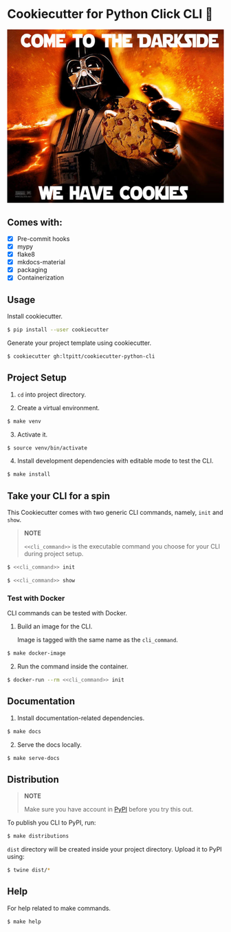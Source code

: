# Cookiecutter for Python Click CLI :cookie:

![Come to the dark side... We have cookies!](https://github.com/ltpitt/cookiecutter-python-cli/blob/master/darth_vader_cookies.jpg?raw=true)

## Comes with:

 - [x] Pre-commit hooks
 - [x] mypy
 - [x] flake8
 - [x] mkdocs-material
 - [x] packaging
 - [x] Containerization

## Usage

Install cookiecutter.

```bash
$ pip install --user cookiecutter
```

Generate your project template using cookiecutter.

```bash
$ cookiecutter gh:ltpitt/cookiecutter-python-cli
```

## Project Setup

1. `cd` into project directory.

2. Create a virtual environment.

```bash
$ make venv
```

3. Activate it.

```bash
$ source venv/bin/activate
```

4. Install development dependencies with editable mode to test the CLI.

```bash
$ make install
```

## Take your CLI for a spin

This Cookiecutter comes with two generic CLI commands, namely, `init` and `show`.

> **NOTE**
>
>  `<<cli_command>>` is the executable command you choose for your CLI during project setup.

```bash
$ <<cli_command>> init
```

```bash
$ <<cli_command>> show
```

### Test with Docker

CLI commands can be tested with Docker.

1. Build an image for the CLI.

    Image is tagged with the same name as the `cli_command`.

```bash
$ make docker-image
```

2. Run the command inside the container.

```bash
$ docker-run --rm <<cli_command>> init
```

## Documentation

1. Install documentation-related dependencies.

```bash
$ make docs
```

2. Serve the docs locally.

```bash
$ make serve-docs
```

## Distribution

> **NOTE**
>
> Make sure you have account in [PyPI](https://pypi.org/account/register/) before you try this out.

To publish you CLI to PyPI, run:

```bash
$ make distributions
```

`dist` directory will be created inside your project directory. Upload it to PyPI using:

```bash
$ twine dist/*
```

## Help

For help related to make commands.

```bash
$ make help
```

